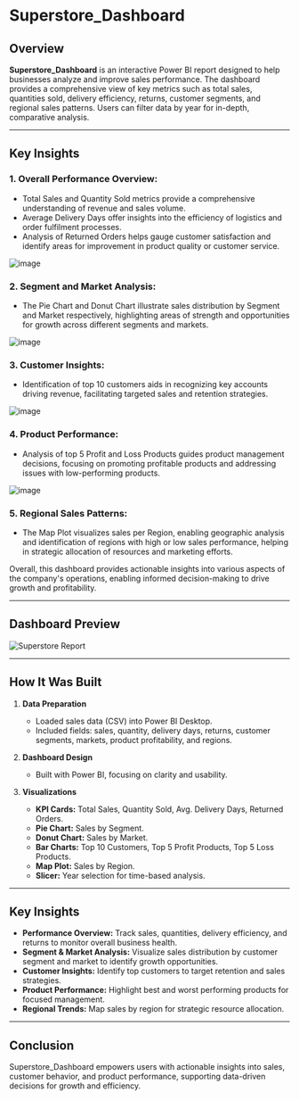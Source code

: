 # Superstore_Dashboard

## Overview

**Superstore_Dashboard** is an interactive Power BI report designed to help businesses analyze and improve sales performance. The dashboard provides a comprehensive view of key metrics such as total sales, quantities sold, delivery efficiency, returns, customer segments, and regional sales patterns. Users can filter data by year for in-depth, comparative analysis.

---
## Key Insights
### 1.	Overall Performance Overview:
-	Total Sales and Quantity Sold metrics provide a comprehensive understanding of revenue and sales volume.
-	Average Delivery Days offer insights into the efficiency of logistics and order fulfilment processes.
-	Analysis of Returned Orders helps gauge customer satisfaction and identify areas for improvement in product quality or customer service.

![image](https://github.com/karankumar26/Global_Superstore_Dashboard_PowerBI/assets/147133944/68f7da8e-0e31-4730-8d87-e0ad7b594bd0)


### 2.	Segment and Market Analysis:
-	The Pie Chart and Donut Chart illustrate sales distribution by Segment and Market respectively, highlighting areas of strength and opportunities for growth across different segments and markets.

![image](https://github.com/karankumar26/Global_Superstore_Dashboard_PowerBI/assets/147133944/5bc35a5f-94ea-4495-a06b-bc65c0f2ceb8)


### 3.	Customer Insights:
-	Identification of top 10 customers aids in recognizing key accounts driving revenue, facilitating targeted sales and retention strategies.

![image](https://github.com/karankumar26/Global_Superstore_Dashboard_PowerBI/assets/147133944/dcb6019b-98b4-4320-bef6-75968764a36b)


### 4.	Product Performance:
-	Analysis of top 5 Profit and Loss Products guides product management decisions, focusing on promoting profitable products and addressing issues with low-performing products.


![image](https://github.com/karankumar26/Global_Superstore_Dashboard_PowerBI/assets/147133944/10bf71f8-9f9b-4c8e-958b-9134e46189dd)


### 5.	Regional Sales Patterns:
-	The Map Plot visualizes sales per Region, enabling geographic analysis and identification of regions with high or low sales performance, helping in strategic allocation of resources and marketing efforts.


Overall, this dashboard provides actionable insights into various aspects of the company's operations, enabling informed decision-making to drive growth and profitability.

---
## Dashboard Preview

![Superstore Report](https://github.com/karankumar26/Global_Superstore_Dashboard_PowerBI/assets/147133944/8e9f2fd5-d781-4e70-a531-27c7d8cb39b7)

---

## How It Was Built

1. **Data Preparation**
   - Loaded sales data (CSV) into Power BI Desktop.
   - Included fields: sales, quantity, delivery days, returns, customer segments, markets, product profitability, and regions.

2. **Dashboard Design**
   - Built with Power BI, focusing on clarity and usability.

3. **Visualizations**
   - **KPI Cards:** Total Sales, Quantity Sold, Avg. Delivery Days, Returned Orders.
   - **Pie Chart:** Sales by Segment.
   - **Donut Chart:** Sales by Market.
   - **Bar Charts:** Top 10 Customers, Top 5 Profit Products, Top 5 Loss Products.
   - **Map Plot:** Sales by Region.
   - **Slicer:** Year selection for time-based analysis.

---

## Key Insights

- **Performance Overview:** Track sales, quantities, delivery efficiency, and returns to monitor overall business health.
- **Segment & Market Analysis:** Visualize sales distribution by customer segment and market to identify growth opportunities.
- **Customer Insights:** Identify top customers to target retention and sales strategies.
- **Product Performance:** Highlight best and worst performing products for focused management.
- **Regional Trends:** Map sales by region for strategic resource allocation.

---

## Conclusion

Superstore_Dashboard empowers users with actionable insights into sales, customer behavior, and product performance, supporting data-driven decisions for growth and efficiency.






